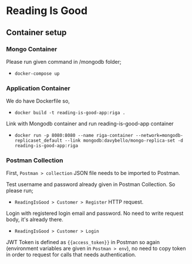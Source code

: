 # Reading Is Good

## Container setup

### Mongo Container

Please run given command in /mongodb folder;
* ``docker-compose up``

### Application Container
We do have Dockerfile so,
* ``docker build -t reading-is-good-app:riga .``

Link with Mongodb container and run reading-is-good-app container
* ``docker run -p 8080:8080 --name riga-container --network=mongodb-replicaset_default --link mongodb:davybello/mongo-replica-set -d reading-is-good-app:riga``

### Postman Collection

First, ``Postman > collection`` JSON file needs to be imported to Postman.

Test username and password already given in Postman Collection. So please run;
* ``ReadingIsGood > Customer > Register`` HTTP request.

Login with registered login email and password. No need to write request body, it's already there.
* ``ReadingIsGood > Customer > Login``

JWT Token is defined as ``{{access_token}}`` in Postman so again (environment variables are given in ``Postman > env``), no need to copy token in order to request for calls that needs authentication.